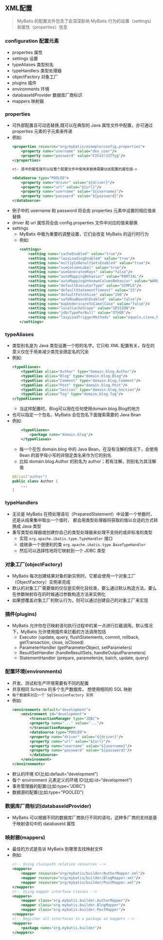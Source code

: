 ## XML配置
> MyBatis 的配置文件包含了会深深影响 MyBatis 行为的设置（settings）和属性（properties）信息

### configuration 配置元素
- properties 属性
- settings 设置
- typeAliases 类型别名
- typeHandlers 类型处理器
- objectFactory 对象工厂
- plugins 插件
- environments 环境
- databaseIdProvider 数据库厂商标识
- mappers 映射器

### properties
- 可外部配置且可动态替换,既可以在典型的 Java 属性文件中配置，亦可通过 properties 元素的子元素来传递
- 例如:
    ``` xml
    <properties resource="org/mybatis/example/config.properties">
        <property name="username" value="dev_user"/>
        <property name="password" value="F2Fa3!33TYyg"/>
    </properties>

    <!- 其中的属性就可以在整个配置文件中使用来替换需要动态配置的属性值->

    <dataSource type="POOLED">
        <property name="driver" value="${driver}"/>
        <property name="url" value="${url}"/>
        <property name="username" value="${username}"/>
        <property name="password" value="${password}"/>
    </dataSource>
    ```
- 例子中的 username 和 password 将会由 properties 元素中设置的相应值来替换
-  driver 和 url 属性将会由 config.properties 文件中对应的值来替换
- settings
    - MyBatis 中极为重要的调整设置，它们会改变 MyBatis 的运行时行为
    - 例如:
        ``` xml
        <settings>
            <setting name="cacheEnabled" value="true"/>
            <setting name="lazyLoadingEnabled" value="true"/>
            <setting name="multipleResultSetsEnabled" value="true"/>
            <setting name="useColumnLabel" value="true"/>
            <setting name="useGeneratedKeys" value="false"/>
            <setting name="autoMappingBehavior" value="PARTIAL"/>
            <setting name="autoMappingUnknownColumnBehavior" value="WARNING"/>
            <setting name="defaultExecutorType" value="SIMPLE"/>
            <setting name="defaultStatementTimeout" value="25"/>
            <setting name="defaultFetchSize" value="100"/>
            <setting name="safeRowBoundsEnabled" value="false"/>
            <setting name="mapUnderscoreToCamelCase" value="false"/>
            <setting name="localCacheScope" value="SESSION"/>
            <setting name="jdbcTypeForNull" value="OTHER"/>
            <setting name="lazyLoadTriggerMethods" value="equals,clone,hashCode,toString"/>
        </settings>
        ```

### typeAliases
- 类型别名是为 Java 类型设置一个短的名字。它只和 XML 配置有关，存在的意义仅在于用来减少类完全限定名的冗余
- 例如:
    ``` xml
    <typeAliases>
        <typeAlias alias="Author" type="domain.blog.Author"/>
        <typeAlias alias="Blog" type="domain.blog.Blog"/>
        <typeAlias alias="Comment" type="domain.blog.Comment"/>
        <typeAlias alias="Post" type="domain.blog.Post"/>
        <typeAlias alias="Section" type="domain.blog.Section"/>
        <typeAlias alias="Tag" type="domain.blog.Tag"/>
    </typeAliases>
    ```
    - 当这样配置时，Blog可以用在任何使用domain.blog.Blog的地方
- 也可以指定一个包名，MyBatis 会在包名下面搜索需要的 Java Bean
- 例如:
    ``` xml
        <typeAliases>
            <package name="domain.blog"/>
        </typeAliases>
    ```
    - 每一个在包 domain.blog 中的 Java Bean，在没有注解的情况下，会使用 Bean 的首字母小写的非限定类名来作为它的别名
    - 比如 domain.blog.Author 的别名为 author；若有注解，则别名为其注解值
    ``` Java
    @Alias("author")
    public class Author {
        ...
    }
    ```

### typeHandlers
- 无论是 MyBatis 在预处理语句（PreparedStatement）中设置一个参数时，还是从结果集中取出一个值时， 都会用类型处理器将获取的值以合适的方式转换成 Java 类型
- 重写类型处理器或创建你自己的类型处理器来处理不支持的或非标准的类型
    - 实现 `org.apache.ibatis.type.TypeHandler` 接口
    - 或继承一个很便利的类 `org.apache.ibatis.type.BaseTypeHandler`
    - 然后可以选择性地将它映射到一个 JDBC 类型

### 对象工厂(objectFactory)
- MyBatis 每次创建结果对象的新实例时，它都会使用一个对象工厂（ObjectFactory）实例来完成
-  默认的对象工厂需要做的仅仅是实例化目标类，要么通过默认构造方法，要么在参数映射存在的时候通过参数构造方法来实例化
- 如果想覆盖对象工厂的默认行为，则可以通过创建自己的对象工厂来实现

### 插件(plugins)
- MyBatis 允许你在已映射语句执行过程中的某一点进行拦截调用。默认情况下，MyBatis 允许使用插件来拦截的方法调用包括
    - Executor (update, query, flushStatements, commit, rollback, getTransaction, close, isClosed)
    - ParameterHandler (getParameterObject, setParameters)
    - ResultSetHandler (handleResultSets, handleOutputParameters)
    - StatementHandler (prepare, parameterize, batch, update, query)

### 配置环境(environments)
- 开发、测试和生产环境需要有不同的配置
- 共享相同 Schema 的多个生产数据库， 想使用相同的 SQL 映射
- `每个数据库对应一个 SqlSessionFactory 实例`
- 例如:
    ``` xml
    <environments default="development">
        <environment id="development">
            <transactionManager type="JDBC">
            <property name="..." value="..."/>
            </transactionManager>
            <dataSource type="POOLED">
            <property name="driver" value="${driver}"/>
            <property name="url" value="${url}"/>
            <property name="username" value="${username}"/>
            <property name="password" value="${password}"/>
            </dataSource>
        </environment>
    </environments>
    ```
- 默认的环境 ID(比如:default=”development”)
- 每个 environment 元素定义的环境 ID(比如:id=”development”)
- 事务管理器的配置(比如:type="JDBC")
- 数据源的配置(比如:type="POOLED")

### 数据库厂商标识(databaseIdProvider)
- MyBatis 可以根据不同的数据库厂商执行不同的语句，这种多厂商的支持是基于映射语句中的 databaseId 属性

### 映射器(mappers)
- 最佳的方式是告诉 MyBatis 到哪里去找映射文件
- 例如:
    ``` xml
    <!-- Using classpath relative resources -->
    <mappers>
        <mapper resource="org/mybatis/builder/AuthorMapper.xml"/>
        <mapper resource="org/mybatis/builder/BlogMapper.xml"/>
        <mapper resource="org/mybatis/builder/PostMapper.xml"/>
    </mappers>
    <!-- Using mapper interface classes -->
    <mappers>
        <mapper class="org.mybatis.builder.AuthorMapper"/>
        <mapper class="org.mybatis.builder.BlogMapper"/>
        <mapper class="org.mybatis.builder.PostMapper"/>
    </mappers>
    <!-- Register all interfaces in a package as mappers -->
    <mappers>
        <package name="org.mybatis.builder"/>
    </mappers>
    ```